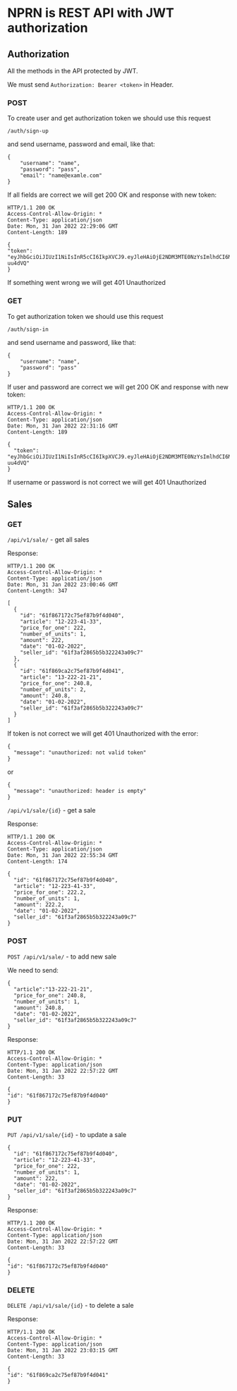 # NPRN is REST API with JWT authorization

## Authorization

All the methods in the API protected by JWT.

We must send `Authorization: Bearer <token>` in Header.

### POST

To create user and get authorization token we should use this request

```
/auth/sign-up
```

and send username, password and email, like that:

```
{
    "username": "name",
    "password": "pass",
    "email": "name@examle.com"
}
```

If all fields are correct we will get 200 OK and response with new token:

```
HTTP/1.1 200 OK
Access-Control-Allow-Origin: *
Content-Type: application/json
Date: Mon, 31 Jan 2022 22:29:06 GMT
Content-Length: 189

{
"token": "eyJhbGciOiJIUzI1NiIsInR5cCI6IkpXVCJ9.eyJleHAiOjE2NDM3MTE0NzYsImlhdCI6MTY0MzY2ODI3NiwidXNlcl9pZCI6IjYxZjNhZjI4NjViNWIzMjIyNDNhMDljNyJ9.ysaHAki74J0dQuTScU2YjChfXibXstkju3VQ-uu4dVQ"
}
```

If something went wrong we will get 401 Unauthorized

### GET

To get authorization token we should use this request

```
/auth/sign-in
```

and send username and password, like that:

```
{
    "username": "name",
    "password": "pass"
}
```

If user and password are correct we will get 200 OK and response with new token:

```
HTTP/1.1 200 OK
Access-Control-Allow-Origin: *
Content-Type: application/json
Date: Mon, 31 Jan 2022 22:31:16 GMT
Content-Length: 189

{
  "token": "eyJhbGciOiJIUzI1NiIsInR5cCI6IkpXVCJ9.eyJleHAiOjE2NDM3MTE0NzYsImlhdCI6MTY0MzY2ODI3NiwidXNlcl9pZCI6IjYxZjNhZjI4NjViNWIzMjIyNDNhMDljNyJ9.ysaHAki74J0dQuTScU2YjChfXibXstkju3VQ-uu4dVQ"
}
```

If username or password is not correct we will get 401 Unauthorized


## Sales

### GET

`/api/v1/sale/` - get all sales

Response:

```
HTTP/1.1 200 OK
Access-Control-Allow-Origin: *
Content-Type: application/json
Date: Mon, 31 Jan 2022 23:00:46 GMT
Content-Length: 347

[
  {
    "id": "61f867172c75ef87b9f4d040",
    "article": "12-223-41-33",
    "price_for_one": 222,
    "number_of_units": 1,
    "amount": 222,
    "date": "01-02-2022",
    "seller_id": "61f3af2865b5b322243a09c7"
  },
  {
    "id": "61f869ca2c75ef87b9f4d041",
    "article": "13-222-21-21",
    "price_for_one": 240.8,
    "number_of_units": 2,
    "amount": 240.8,
    "date": "01-02-2022",
    "seller_id": "61f3af2865b5b322243a09c7"
  }
]
```

If token is not correct we will get 401 Unauthorized with the error:

```
{
  "message": "unauthorized: not valid token"
}
```

or

```
{
  "message": "unauthorized: header is empty"
}
```

`/api/v1/sale/{id}` - get a sale

Response:

```
HTTP/1.1 200 OK
Access-Control-Allow-Origin: *
Content-Type: application/json
Date: Mon, 31 Jan 2022 22:55:34 GMT
Content-Length: 174

{
  "id": "61f867172c75ef87b9f4d040",
  "article": "12-223-41-33",
  "price_for_one": 222.2,
  "number_of_units": 1,
  "amount": 222.2,
  "date": "01-02-2022",
  "seller_id": "61f3af2865b5b322243a09c7"
}
```

### POST

`POST /api/v1/sale/` - to add new sale

We need to send:

```
{
  "article":"13-222-21-21",
  "price_for_one": 240.8,
  "number_of_units": 1,
  "amount": 240.8,
  "date": "01-02-2022",
  "seller_id": "61f3af2865b5b322243a09c7"
}
```
Response:

```
HTTP/1.1 200 OK
Access-Control-Allow-Origin: *
Content-Type: application/json
Date: Mon, 31 Jan 2022 22:57:22 GMT
Content-Length: 33

{
"id": "61f867172c75ef87b9f4d040"
}
```

### PUT

`PUT /api/v1/sale/{id}` - to update a sale

```
{
  "id": "61f867172c75ef87b9f4d040",
  "article": "12-223-41-33",
  "price_for_one": 222,
  "number_of_units": 1,
  "amount": 222,
  "date": "01-02-2022",
  "seller_id": "61f3af2865b5b322243a09c7"
}
```

Response:

```
HTTP/1.1 200 OK
Access-Control-Allow-Origin: *
Content-Type: application/json
Date: Mon, 31 Jan 2022 22:57:22 GMT
Content-Length: 33

{
"id": "61f867172c75ef87b9f4d040"
}
```

### DELETE

`DELETE /api/v1/sale/{id}` - to delete a sale

Response:
```
HTTP/1.1 200 OK
Access-Control-Allow-Origin: *
Content-Type: application/json
Date: Mon, 31 Jan 2022 23:03:15 GMT
Content-Length: 33

{
"id": "61f869ca2c75ef87b9f4d041"
}
```